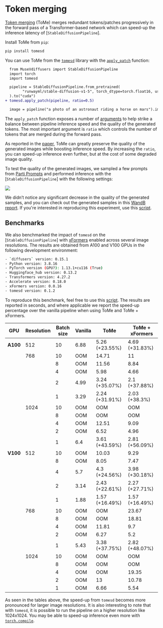 <!--Copyright 2023 The HuggingFace Team. All rights reserved.

Licensed under the Apache License, Version 2.0 (the "License"); you may not use this file except in compliance with
the License. You may obtain a copy of the License at

http://www.apache.org/licenses/LICENSE-2.0

Unless required by applicable law or agreed to in writing, software distributed under the License is distributed on
an "AS IS" BASIS, WITHOUT WARRANTIES OR CONDITIONS OF ANY KIND, either express or implied. See the License for the
specific language governing permissions and limitations under the License.
-->

# Token merging

[Token merging](https://huggingface.co/papers/2303.17604) (ToMe) merges redundant tokens/patches progressively in the forward pass of a Transformer-based network which can speed-up the inference latency of [`StableDiffusionPipeline`].

Install ToMe from `pip`:

```bash
pip install tomesd
```

You can use ToMe from the [`tomesd`](https://github.com/dbolya/tomesd) library with the [`apply_patch`](https://github.com/dbolya/tomesd?tab=readme-ov-file#usage) function:

```diff
  from MuseVdiffusers import StableDiffusionPipeline
  import torch
  import tomesd

  pipeline = StableDiffusionPipeline.from_pretrained(
        "runwayml/stable-diffusion-v1-5", torch_dtype=torch.float16, use_safetensors=True,
  ).to("cuda")
+ tomesd.apply_patch(pipeline, ratio=0.5)

  image = pipeline("a photo of an astronaut riding a horse on mars").images[0]
```

The `apply_patch` function exposes a number of [arguments](https://github.com/dbolya/tomesd#usage) to help strike a balance between pipeline inference speed and the quality of the generated tokens. The most important argument is `ratio` which controls the number of tokens that are merged during the forward pass.

As reported in the [paper](https://huggingface.co/papers/2303.17604), ToMe can greatly preserve the quality of the generated images while boosting inference speed. By increasing the `ratio`, you can speed-up inference even further, but at the cost of some degraded image quality.

To test the quality of the generated images, we sampled a few prompts from [Parti Prompts](https://parti.research.google/) and performed inference with the [`StableDiffusionPipeline`] with the following settings:

<div class="flex justify-center">
      <img src="https://huggingface.co/datasets/diffusers/docs-images/resolve/main/tome/tome_samples.png">
</div>

We didn’t notice any significant decrease in the quality of the generated samples, and you can check out the generated samples in this [WandB report](https://wandb.ai/sayakpaul/tomesd-results/runs/23j4bj3i?workspace=). If you're interested in reproducing this experiment, use this [script](https://gist.github.com/sayakpaul/8cac98d7f22399085a060992f411ecbd).

## Benchmarks

We also benchmarked the impact of `tomesd` on the [`StableDiffusionPipeline`] with [xFormers](https://huggingface.co/docs/diffusers/optimization/xformers) enabled across several image resolutions. The results are obtained from A100 and V100 GPUs in the following development environment:

```bash
- `diffusers` version: 0.15.1
- Python version: 3.8.16
- PyTorch version (GPU?): 1.13.1+cu116 (True)
- Huggingface_hub version: 0.13.2
- Transformers version: 4.27.2
- Accelerate version: 0.18.0
- xFormers version: 0.0.16
- tomesd version: 0.1.2
```

To reproduce this benchmark, feel free to use this [script](https://gist.github.com/sayakpaul/27aec6bca7eb7b0e0aa4112205850335). The results are reported in seconds, and where applicable we report the speed-up percentage over the vanilla pipeline when using ToMe and ToMe + xFormers.

| **GPU**  | **Resolution** | **Batch size** | **Vanilla** | **ToMe**       | **ToMe + xFormers** |
|----------|----------------|----------------|-------------|----------------|---------------------|
| **A100** |            512 |             10 |        6.88 | 5.26 (+23.55%) |      4.69 (+31.83%) |
|          |            768 |             10 |         OOM |          14.71 |                  11 |
|          |                |              8 |         OOM |          11.56 |                8.84 |
|          |                |              4 |         OOM |           5.98 |                4.66 |
|          |                |              2 |        4.99 | 3.24 (+35.07%) |       2.1 (+37.88%) |
|          |                |              1 |        3.29 | 2.24 (+31.91%) |       2.03 (+38.3%) |
|          |           1024 |             10 |         OOM |            OOM |                 OOM |
|          |                |              8 |         OOM |            OOM |                 OOM |
|          |                |              4 |         OOM |          12.51 |                9.09 |
|          |                |              2 |         OOM |           6.52 |                4.96 |
|          |                |              1 |         6.4 | 3.61 (+43.59%) |      2.81 (+56.09%) |
| **V100** |            512 |             10 |         OOM |          10.03 |                9.29 |
|          |                |              8 |         OOM |           8.05 |                7.47 |
|          |                |              4 |         5.7 |  4.3 (+24.56%) |      3.98 (+30.18%) |
|          |                |              2 |        3.14 | 2.43 (+22.61%) |      2.27 (+27.71%) |
|          |                |              1 |        1.88 | 1.57 (+16.49%) |      1.57 (+16.49%) |
|          |            768 |             10 |         OOM |            OOM |               23.67 |
|          |                |              8 |         OOM |            OOM |               18.81 |
|          |                |              4 |         OOM |          11.81 |                 9.7 |
|          |                |              2 |         OOM |           6.27 |                 5.2 |
|          |                |              1 |        5.43 | 3.38 (+37.75%) |      2.82 (+48.07%) |
|          |           1024 |             10 |         OOM |            OOM |                 OOM |
|          |                |              8 |         OOM |            OOM |                 OOM |
|          |                |              4 |         OOM |            OOM |               19.35 |
|          |                |              2 |         OOM |             13 |               10.78 |
|          |                |              1 |         OOM |           6.66 |                5.54 |

As seen in the tables above, the speed-up from `tomesd` becomes more pronounced for larger image resolutions. It is also interesting to note that with `tomesd`, it is possible to run the pipeline on a higher resolution like 1024x1024. You may be able to speed-up inference even more with [`torch.compile`](torch2.0).

